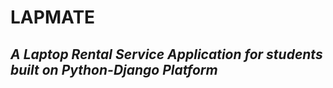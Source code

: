 # LAPMATE 
## _A Laptop Rental Service Application  for students built on Python-Django Platform_



